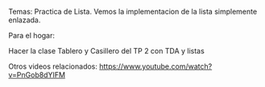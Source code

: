 Temas: 
Practica de Lista. Vemos la implementacion de la lista simplemente enlazada.


Para el hogar:

Hacer la clase Tablero y Casillero del TP 2 con TDA y listas


Otros videos relacionados:
https://www.youtube.com/watch?v=PnGob8dYIFM
